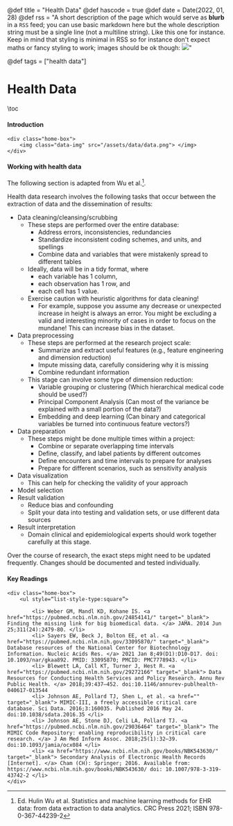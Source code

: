 @def title = "Health Data"
@def hascode = true
@def date = Date(2022, 01, 28)
@def rss = "A short description of the page which would serve as **blurb** in a `RSS` feed; you can use basic markdown here but the whole description string must be a single line (not a multiline string). Like this one for instance. Keep in mind that styling is minimal in RSS so for instance don't expect maths or fancy styling to work; images should be ok though: ![](https://upload.wikimedia.org/wikipedia/en/3/32/Rick_and_Morty_opening_credits.jpeg)"

@def tags = ["health data"]

# Health Data

\toc

#### Introduction

~~~ 
<div class="home-box">
    <img class="data-img" src="/assets/data/data.png"> </img> 
</div> 
~~~ 

#### Working with health data

The following section is adapted from Wu et al.[^Wu].

Health data research involves the following tasks that occur between the extraction of data and the dissemination of results:

- Data cleaning/cleansing/scrubbing
  - These steps are performed over the entire database:
    - Address errors, inconsistencies, redundancies
    - Standardize inconsistent coding schemes, and units, and spellings
    - Combine data and variables that were mistakenly spread to different tables
  - Ideally, data will be in a tidy format, where
    - each variable has 1 column,
    - each observation has 1 row, and
    - each cell has 1 value.
  - Exercise caution with heuristic algorithms for data cleaning!
    - For example, suppose you assume any decrease or unexpected increase in height is always an error. You might be excluding a valid and interesting minority of cases in order to focus on the mundane! This can increase bias in the dataset.
- Data preprocessing
  - These steps are performed at the research project scale:
    - Summarize and extract useful features (e.g., feature engineering and dimension reduction)
    - Impute missing data, carefully considering why it is missing
    - Combine redundant information
  - This stage can involve some type of dimension reduction:
    - Variable grouping or clustering (Which hierarchical medical code should be used?)
    - Principal Component Analysis (Can most of the variance be explained with a small portion of the data?)
    - Embedding and deep learning (Can binary and categorical variables be turned into continuous feature vectors?)
- Data preparation
  - These steps might be done multiple times within a project:
    - Combine or separate overlapping time intervals
    - Define, classify,  and label patients by different outcomes
    - Define encounters and time intervals to prepare for analyses
    - Prepare for different scenarios, such as sensitivity analysis
- Data visualization
  - This can help for checking the validity of your approach
- Model selection
- Result validation
  - Reduce bias and confounding
  - Split your data into testing and validation sets, or use different data sources
- Result interpretation
  - Domain clinical and epidemiological experts should work together carefully at this stage.

Over the course of research, the exact steps might need to be updated frequently. Changes should be documented and tested individually.

[^Wu]: Ed. Hulin Wu et al. Statistics and machine learning methods for EHR data: from data extraction to data analytics. CRC Press 2021; ISBN 978-0-367-44239-2

#### Key Readings

~~~ 
<div class="home-box">
    <ul style=“list-style-type:square”>

        <li> Weber GM, Mandl KD, Kohane IS. <a href="https://pubmed.ncbi.nlm.nih.gov/24854141/" target="_blank"> Finding the missing link for big biomedical data. </a> JAMA. 2014 Jun 25;311(24):2479-80. </li>
        <li> Sayers EW, Beck J, Bolton EE, et al. <a href="https://pubmed.ncbi.nlm.nih.gov/33095870/" target="_blank"> Database resources of the National Center for Biotechnology Information. Nucleic Acids Res. </a> 2021 Jan 8;49(D1):D10-D17. doi: 10.1093/nar/gkaa892. PMID: 33095870; PMCID: PMC7778943. </li>
        <li> Blewett LA, Call KT, Turner J, Hest R. <a href="https://pubmed.ncbi.nlm.nih.gov/29272166" target="_blank"> Data Resources for Conducting Health Services and Policy Research. Annu Rev Public Health. </a> 2018;39:437–452. doi:10.1146/annurev-publhealth-040617-013544
        <li> Johnson AE, Pollard TJ, Shen L, et al. <a href="" target="_blank"> MIMIC-III, a freely accessible critical care database. Sci Data. 2016;3:160035. Published 2016 May 24. doi:10.1038/sdata.2016.35 </li>
        <li> Johnson AE, Stone DJ, Celi LA, Pollard TJ. <a href="https://pubmed.ncbi.nlm.nih.gov/29036464" target="_blank"> The MIMIC Code Repository: enabling reproducibility in critical care research. </a> J Am Med Inform Assoc. 2018;25(1):32–39. doi:10.1093/jamia/ocx084 </li>
        <li> <a href="https://www.ncbi.nlm.nih.gov/books/NBK543630/" target="_blank"> Secondary Analysis of Electronic Health Records [Internet]. </a> Cham (CH): Springer; 2016. Available from: https://www.ncbi.nlm.nih.gov/books/NBK543630/ doi: 10.1007/978-3-319-43742-2 </li>
</div> 
~~~ 
